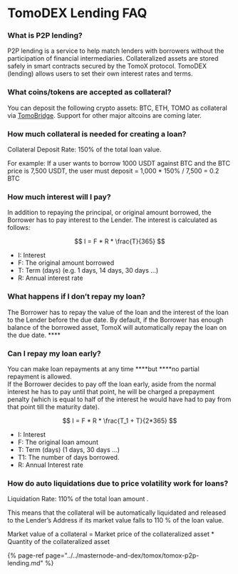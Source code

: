 # TomoDEX Lending FAQ

### What is P2P lending?

P2P lending is a service to help match lenders with borrowers without the participation of financial intermediaries. Collateralized assets are stored safely in smart contracts secured by the TomoX protocol. TomoDEX \(lending\) allows users to set their own interest rates and terms.

### What coins/tokens are accepted as collateral?

You can deposit the following crypto assets: BTC, ETH, TOMO as collateral via [TomoBridge](https://bridge.tomochain.com). Support for other major altcoins are coming later.

### How much collateral is needed for creating a loan?

Collateral Deposit Rate: 150% of the total loan value. 

For example: If a user wants to borrow 1000 USDT against BTC and the BTC price is 7,500 USDT, the user must deposit = 1,000 \* 150% / 7,500 = 0.2 BTC 

### How much interest will I pay?

In addition to repaying the principal, or original amount borrowed, the Borrower has to pay interest to the Lender. The interest is calculated as follows:

$$
I = F * R * \frac{T}{365}
$$

* I: Interest
* F: The original amount borrowed
* T: Term \(days\) \(e.g. 1 days, 14 days, 30 days …\)
* R: Annual interest rate 

### What happens if I don’t repay my loan?

The Borrower has to repay the value of the loan and the interest of the loan to the Lender before the due date. By default, if the Borrower has enough balance of the borrowed asset, TomoX will automatically repay the loan on the due date. ****

### **Can I repay my loan early?**

You can make loan repayments at any time ****but ****no partial repayment is allowed.   
If the Borrower decides to pay off the loan early, aside from the normal interest he has to pay until that point, he will be charged a prepayment penalty \(which is equal to half of the interest he would have had to pay from that point till the maturity date\).

$$
I = F * R * \frac{T_1 + T}{2*365}
$$

* I: Interest
* F: The original loan amount
* T: Term \(days\) \(1 days, 30 days …\)
* T1: The number of days borrowed.
* R: Annual Interest rate

### How do auto liquidations due to price volatility work for loans?

Liquidation Rate: 110% of the total loan amount . 

This means that the collateral will be automatically liquidated and released to the Lender’s Address if its market value falls to 110 % of the loan value.

Market value of a collateral = Market price of the collateralized asset \* Quantity of the collateralized asset

{% page-ref page="../../masternode-and-dex/tomox/tomox-p2p-lending.md" %}



